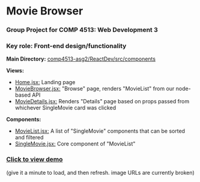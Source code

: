 # Movie Browser
### Group Project for COMP 4513: Web Development 3
### Key role: Front-end design/functionality

**Main Directory:** [comp4513-asg2/ReactDev/src/components](https://github.com/pmassico/comp4513-asg2/tree/master/ReactDev/src/components)

**Views:**
* [Home.jsx:](https://github.com/pmassico/comp4513-asg2/blob/master/ReactDev/src/components/Home.jsx) Landing page
* [MovieBrowser.jsx:](https://github.com/pmassico/comp4513-asg2/blob/master/ReactDev/src/components/MovieBrowser.jsx) "Browse" page, renders "MovieList" from our node-based API
* [MovieDetails.jsx:](https://github.com/pmassico/comp4513-asg2/blob/master/ReactDev/src/components/MovieDetails.jsx) Renders "Details" page based on props passed from whichever SingleMovie card was clicked 

**Components:**
* [MovieList.jsx:](https://github.com/pmassico/comp4513-asg2/blob/master/ReactDev/src/components/MovieList.jsx) A list of "SingleMovie" components that can be sorted and filtered
* [SingleMovie.jsx:](https://github.com/pmassico/comp4513-asg2/blob/master/ReactDev/src/components/SingleMovie.jsx) Core component of "MovieList"

### [Click to view demo](https://web3asg2.web.app/browse)
(give it a minute to load, and then refresh. image URLs are currently broken)
